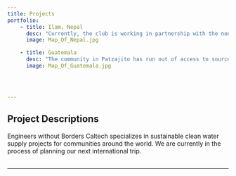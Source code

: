 ```yaml
---
title: Projects
portfolio:
    - title: Ilam, Nepal
      desc: "Currently, the club is working in partnership with the non-governmental organization Namsaling Community Development Center NCDC in Ilam District, Nepal, on a spring water source project that will help provide clean water for about 300 households in the surrounding regions of the Ilam District. We began this spring source protection in summer 2013, completed the assessment trip in September 2014, and are currently wrapping things up by partnering with the NCDC to collect water samples for testing in Kathmandu."
      image: Map_Of_Nepal.jpg

    - title: Guatemala
      desc: "The community in Patzajito has run out of access to sources of clean drinking water. EWB Caltech is working on creating a communal water source would impact approximately 1600 people. The current goal is to assess community needs and conditions to design an effective water distribution system."
      image: Map_Of_Guatemala.jpg




---
```

## Project Descriptions
Engineers without Borders Caltech specializes in sustainable clean water supply projects for communities around the world. We are currently in the process of planning our next international trip.
<br /><br />

___
